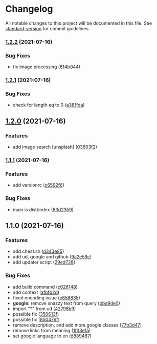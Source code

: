 # Changelog

All notable changes to this project will be documented in this file. See [standard-version](https://github.com/conventional-changelog/standard-version) for commit guidelines.

### [1.2.2](https://github.com/xencodes/snazzybot/compare/v1.2.1...v1.2.2) (2021-07-16)


### Bug Fixes

* fix image processing ([614b044](https://github.com/xencodes/snazzybot/commits/614b044d7fc9820833e89473763b4ed2f44bfc51))

### [1.2.1](https://github.com/xencodes/snazzybot/compare/v1.2.0...v1.2.1) (2021-07-16)


### Bug Fixes

* check for length eq to 0 ([a381fda](https://github.com/xencodes/snazzybot/commits/a381fda390dd18ac9ea701f699ca2869563cd3ea))

## [1.2.0](https://github.com/xencodes/snazzybot/compare/v1.1.1...v1.2.0) (2021-07-16)


### Features

* add image search [unsplash[ ([03603f2](https://github.com/xencodes/snazzybot/commits/03603f2dec90f5e8a6709f0d8cca02ee842997ac))

### [1.1.1](https://github.com/xencodes/snazzybot/compare/v1.1.0...v1.1.1) (2021-07-16)


### Features

* add versionrc ([c6592f6](https://github.com/xencodes/snazzybot/commits/c6592f6fb6f50ce6af948a9931d6c84a2cbcdcb8))


### Bug Fixes

* main is dist/index ([63d2359](https://github.com/xencodes/snazzybot/commits/63d2359aee9c351208bfe7cd488adc13552c3ed1))

## 1.1.0 (2021-07-16)


### Features

* add cheat.sh ([d343e85](https://github.com/xencodes/snazzybot/commit/d343e859746f305096b5d490a982a79bdd4d11be))
* add ud, google and github ([9a2e59c](https://github.com/xencodes/snazzybot/commit/9a2e59cb198132ac6f62d4aa07b100b6deec1fcc))
* add updater script ([29ed728](https://github.com/xencodes/snazzybot/commit/29ed728b50dfbfd280a6fe0c6d4f8015f1a7c6c7))


### Bug Fixes

* add build command ([c026148](https://github.com/xencodes/snazzybot/commit/c026148df841e2b77dcd3b5c8fb3bec76a2de917))
* add context ([afbfb2d](https://github.com/xencodes/snazzybot/commit/afbfb2d36527904bc5c8f9f7293fe1c2a88acdfe))
* fixed encoding issue ([e858835](https://github.com/xencodes/snazzybot/commit/e85883554bd513dd5a370ac575d8008afbd700d1))
* **google:** remove snazzy text from query ([bba9de0](https://github.com/xencodes/snazzybot/commit/bba9de0a31a485a2377d0b6c6e1a1d676ae43071))
* import "*" from ud ([42798b9](https://github.com/xencodes/snazzybot/commit/42798b99f2b9dcc162df3f879747b721312f3015))
* possible fix ([350613f](https://github.com/xencodes/snazzybot/commit/350613f6e1ab1d48b5693e5d6223f0643cd91705))
* possible fix ([850476f](https://github.com/xencodes/snazzybot/commit/850476f1667019e5d39bfcdcdae76a17456ac4d6))
* remove description, and add more google classes ([77b3d47](https://github.com/xencodes/snazzybot/commit/77b3d473b997ed05baf170f8db97bd0049a42e42))
* remove links from meaning ([1f33e15](https://github.com/xencodes/snazzybot/commit/1f33e15b084024b43f71e9eaba5237fec667b76c))
* set google language to en ([d889487](https://github.com/xencodes/snazzybot/commit/d889487889aacc7435ef30db8cbb74632cb9640a))
